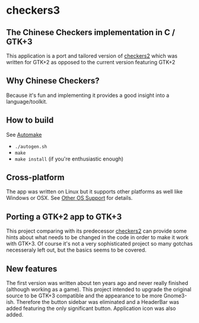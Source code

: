 # checkers3

## The Chinese Checkers implementation in C / GTK+3

This application is a port and tailored version of [checkers2](https://github.com/auxiliaire/checkers2) which was written for GTK+2 as opposed to the current version featuring GTK+2

## Why Chinese Checkers?

Because it's fun and implementing it provides a good insight into a language/toolkit.

## How to build

See [Automake](https://www.gnu.org/software/automake/manual/automake.html)

* `./autogen.sh`
* `make`
* `make install` (if you're enthusiastic enough)

## Cross-platform

The app was written on Linux but it supports other platforms as well like Windows or OSX. See [Other OS Support](https://wiki.gnome.org/Projects/GTK+#Other_OS_support) for details.

## Porting a GTK+2 app to GTK+3

This project comparing with its predecessor [checkers2](https://github.com/auxiliaire/checkers2) can provide some hints about what needs to be changed in the code in order to make it work with GTK+3. Of course it's not a very sophisticated project so many gotchas necesseraly left out, but the basics seems to be covered.

## New features

The first version was written about ten years ago and never really finished (although working as a game). This project intended to upgrade the original source to be GTK+3 compatible and the appearance to be more Gnome3-ish. Therefore the button sidebar was eliminated and a HeaderBar was added featuring the only significant button. Application icon was also added.
